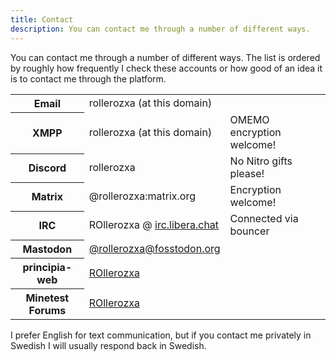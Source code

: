 ```yaml
---
title: Contact
description: You can contact me through a number of different ways.
---
```


You can contact me through a number of different ways. The list is ordered by roughly how frequently I check these accounts or how good of an idea it is to contact me through the platform.

<table>
	<tr>
		<th>Email</th>
		<td id="email">rollerozxa (at this domain)</td>
		<td></td>
	</tr><tr>
		<th>XMPP</th>
		<td id="xmpp">rollerozxa (at this domain)</td>
		<td>OMEMO encryption welcome!</td>
	</tr><tr>
		<th>Discord</th>
		<td>rollerozxa</td>
		<td>No Nitro gifts please!</td>
	</tr><tr>
		<th>Matrix</th>
		<td>@rollerozxa:matrix.org</td>
		<td>Encryption welcome!</td>
	</tr><tr>
		<th>IRC</th>
		<td>ROllerozxa @ <a href="https://libera.chat/">irc.libera.chat</a></td>
		<td>Connected via bouncer</td>
	</tr><tr>
		<th>Mastodon</th>
		<td><a href="https://fosstodon.org/@rollerozxa">@rollerozxa@fosstodon.org</a></td>
		<td></td>
	</tr><tr>
		<th>principia-web</th>
		<td><a href="https://principia-web.se/user/1">ROllerozxa</a></td>
		<td></td>
	</tr><tr>
		<th>Minetest Forums</th>
		<td><a href="https://forum.minetest.net/memberlist.php?mode=viewprofile&u=29559">ROllerozxa</a></td>
		<td></td>
	</tr>
</table>

I prefer English for text communication, but if you contact me privately in Swedish I will usually respond back in Swedish.

<script>
document.getElementById('email').innerHTML = atob('PGEgaHJlZj0ibWFpbHRvOnJvbGxlcm96eGFAdm94ZWxtYW5pcC5zZSI+cm9sbGVyb3p4YUB2b3hlbG1hbmlwLnNlPC9hPg==');
document.getElementById('xmpp').innerHTML = atob('cm9sbGVyb3p4YUB2b3hlbG1hbmlwLnNlCg==');
</script>

